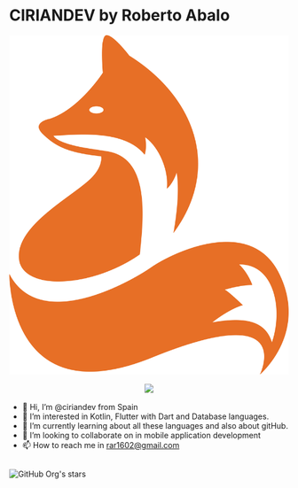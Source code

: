 # CIRIANDEV by Roberto Abalo
<div id="header" align="center">
   <img src="https://github.com/ciriandev/ciriandev/blob/main/pngwing.com.png" whidth="5"/>
</div>

<p align="center">
   <img src="https://img.shields.io/badge/STATUS-EN%20DESAROLLO-green">
   </p>

- 👋 Hi, I’m @ciriandev from Spain 
- 👀 I’m interested in Kotlin, Flutter with Dart and Database languages.
- 🌱 I’m currently learning about all these languages and also about gitHub.
- 💞️ I’m looking to collaborate on in mobile application development
- 📫 How to reach me in rar1602@gmail.com


##


![GitHub Org's stars](https://img.shields.io/github/stars/ciriandev?style=social)
<!---
ciriandev/ciriandev is a ✨ special ✨ repository because its `README.md` (this file) appears on your GitHub profile.
You can click the Preview link to take a look at your changes.
--->
